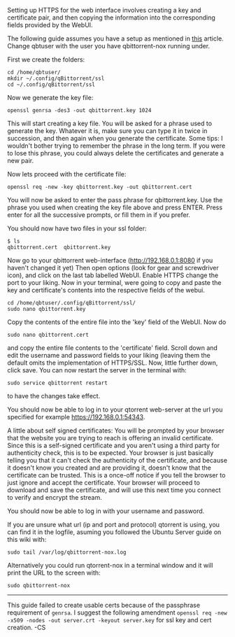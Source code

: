 Setting up HTTPS for the web interface involves creating a key and certificate pair, and then copying the information into the corresponding fields provided by the WebUI.

The following guide assumes you have a setup as mentioned in [this](Setting-up-qBittorrent-on-Ubuntu-server-as-daemon-with-Web-interface) article. Change qbtuser with the user you have qbittorrent-nox running under.

First we create the folders:
```
cd /home/qbtuser/
mkdir ~/.config/qBittorrent/ssl
cd ~/.config/qBittorrent/ssl
```
Now we generate the key file:

`openssl genrsa -des3 -out qbittorrent.key 1024`

This will start creating a key file. You will be asked for a phrase used to generate the key. Whatever it is, make sure you can type it in twice in succession, and then again when you generate the certificate. Some tips: I wouldn't bother trying to remember the phrase in the long term. If you were to lose this phrase, you could always delete the certificates and generate a new pair.

Now lets proceed with the certificate file:

`openssl req -new -key qbittorrent.key -out qbittorrent.cert`

You will now be asked to enter the pass phrase for qbittorrent.key. Use the phrase you used when creating the key file above and press ENTER. Press enter for all the successive prompts, or fill them in if you prefer.

You should now have two files in your ssl folder:
```
$ ls
qbittorrent.cert  qbittorrent.key
```
Now go to your qbittorrent web-interface (http://192.168.0.1:8080 if you haven't changed it yet) Then open options (look for gear and screwdriver icon), and click on the last tab labelled WebUI. Enable HTTPS change the port to your liking. Now in your terminal, were going to copy and paste the key and certificate's contents into the respective fields of the webui.
```
cd /home/qbtuser/.config/qBittorrent/ssl/
sudo nano qbittorrent.key
```
Copy the contents of the entire file into the 'key' field of the WebUI. Now do

`sudo nano qbittorrent.cert`

and copy the entire file contents to the 'certificate' field. Scroll down and edit the username and password fields to your liking (leaving them the default omits the implementation of HTTPS/SSL. Now, little further down, click save. You can now restart the server in the terminal with:

`sudo service qbittorrent restart`

to have the changes take effect. 

You should now be able to log in to your qtorrent web-server at the url you specified for example https://192.168.0.1:54343. 

A little about self signed certificates: You will be prompted by your browser that the website you are trying to reach is offering an invalid certificate. Since this is a self-signed certificate and you aren't using a third party for authenticity check, this is to be expected. Your browser is just basically telling you that it can't check the authenticity of the certificate, and because it doesn't know you created and are providing it, doesn't know that the certificate can be trusted. This is a once-off notice if you tell the browser to just ignore and accept the certificate. Your browser will proceed to download and save the certificate, and will use this next time you connect to verify and encrypt the stream.

You should now be able to log in with your username and password.

If you are unsure what url (ip and port and protocol) qtorrent is using, you can find it in the logfile, asuming you followed the Ubuntu Server guide on this wiki with:

`sudo tail /var/log/qbittorrent-nox.log`

Alternatively you could run qtorrent-nox in a terminal window and it will print the URL to the screen with:

`sudo qbittorrent-nox`

--------

This guide failed to create usable certs because of the passphrase requirement of `genrsa`. I suggest the following amendment `openssl req -new -x509 -nodes -out server.crt -keyout server.key` for ssl key and cert creation. -CS